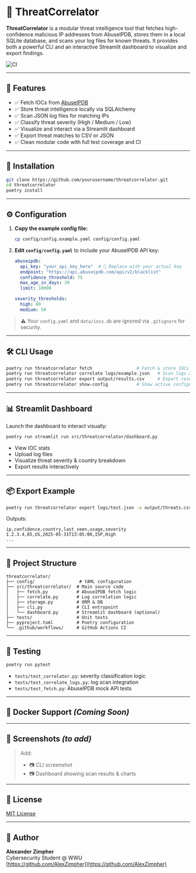 # 🔐 ThreatCorrelator

**ThreatCorrelator** is a modular threat intelligence tool that fetches high-confidence malicious IP addresses from AbuseIPDB, stores them in a local SQLite database, and scans your log files for known threats. It provides both a powerful CLI and an interactive Streamlit dashboard to visualize and export findings.

![CI](https://github.com/yourusername/threatcorrelator/actions/workflows/ci.yml/badge.svg)

---

## 📌 Features

- ✅ Fetch IOCs from [AbuseIPDB](https://www.abuseipdb.com/)
- ✅ Store threat intelligence locally via SQLAlchemy
- ✅ Scan JSON log files for matching IPs
- ✅ Classify threat severity (High / Medium / Low)
- ✅ Visualize and interact via a Streamlit dashboard
- ✅ Export threat matches to CSV or JSON
- ✅ Clean modular code with full test coverage and CI

---

## 🚀 Installation

```bash
git clone https://github.com/yourusername/threatcorrelator.git
cd threatcorrelator
poetry install
```

---

## ⚙️ Configuration

1. **Copy the example config file:**

   ```bash
   cp config/config.example.yaml config/config.yaml
   ```

2. **Edit `config/config.yaml`** to include your AbuseIPDB API key:

   ```yaml
   abuseipdb:
     api_key: "your_api_key_here"  # 🔐 Replace with your actual key
     endpoint: "https://api.abuseipdb.com/api/v2/blacklist"
     confidence_threshold: 75
     max_age_in_days: 30
     limit: 10000

   severity_thresholds:
     high: 80
     medium: 50
   ```

> ⚠️ Your `config.yaml` and `data/iocs.db` are ignored via `.gitignore` for security.

---

## 🛠️ CLI Usage

```bash
poetry run threatcorrelator fetch                 # Fetch & store IOCs from AbuseIPDB
poetry run threatcorrelator correlate logs/example.json   # Scan logs against IOCs
poetry run threatcorrelator export output/results.csv     # Export results
poetry run threatcorrelator show-config           # Show active configuration
```

---

## 📊 Streamlit Dashboard

Launch the dashboard to interact visually:

```bash
poetry run streamlit run src/threatcorrelator/dashboard.py
```

- View IOC stats
- Upload log files
- Visualize threat severity & country breakdown
- Export results interactively

---

## 📦 Export Example

```bash
poetry run threatcorrelator export logs/test.json -o output/threats.csv
```

Outputs:

```csv
ip,confidence,country,last_seen,usage,severity
1.2.3.4,85,US,2025-05-31T13:05:00,ISP,High
...
```

---

## 📂 Project Structure

```
threatcorrelator/
├── config/                 # YAML configuration
├── src/threatcorrelator/  # Main source code
│   ├── fetch.py           # AbuseIPDB fetch logic
│   ├── correlate.py       # Log correlation logic
│   ├── storage.py         # ORM & DB
│   ├── cli.py             # CLI entrypoint
│   └── dashboard.py       # Streamlit dashboard (optional)
├── tests/                 # Unit tests
├── pyproject.toml         # Poetry configuration
└── .github/workflows/     # GitHub Actions CI
```

---

## 🧪 Testing

```bash
poetry run pytest
```

- `tests/test_correlator.py`: severity classification logic
- `tests/test_correlate_logs.py`: log scan integration
- `tests/test_fetch.py`: AbuseIPDB mock API tests

---

## 🐳 Docker Support *(Coming Soon)*

---

## 📸 Screenshots *(to add)*

> Add:
> - 📷 CLI screenshot
> - 📷 Dashboard showing scan results & charts

---

## 📝 License

[MIT License](LICENSE)

---

## 👤 Author

**Alexander Zimpher**  
Cybersecurity Student @ WWU  
[https://github.com/AlexZimpher](https://github.com/AlexZimpher)

